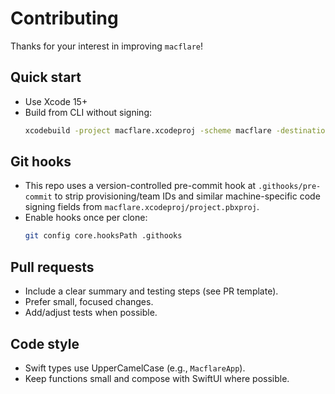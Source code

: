 # Contributing

Thanks for your interest in improving `macflare`!

## Quick start

- Use Xcode 15+
- Build from CLI without signing:
  ```bash
  xcodebuild -project macflare.xcodeproj -scheme macflare -destination 'platform=macOS' CODE_SIGNING_ALLOWED=NO build
  ```

## Git hooks

- This repo uses a version-controlled pre-commit hook at `.githooks/pre-commit` to strip provisioning/team IDs and similar machine-specific code signing fields from `macflare.xcodeproj/project.pbxproj`.
- Enable hooks once per clone:
  ```bash
  git config core.hooksPath .githooks
  ```

## Pull requests

- Include a clear summary and testing steps (see PR template).
- Prefer small, focused changes.
- Add/adjust tests when possible.

## Code style

- Swift types use UpperCamelCase (e.g., `MacflareApp`).
- Keep functions small and compose with SwiftUI where possible.
